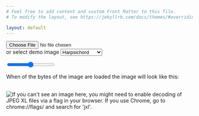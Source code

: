```yaml
---
# Feel free to add content and custom Front Matter to this file.
# To modify the layout, see https://jekyllrb.com/docs/themes/#overriding-theme-defaults

layout: default
---
```

<input type="file" />
<form action="#">
      <label for="lang">or select demo image</label>
      <select name="images" id="image_selection">
        <option value="harpsichord.jxl">Harpsichord</option>
        <option value="two_chestnuts.jxl">Two Chestnuts</option>
        <option value="slug.jxl">Slug</option>
        <option value="petrus.jxl">Petrus</option>
        <option value="chestnut_water.jxl">Chestnut water</option>
        <option id="custom_option" style="display:none" value="">custom file</option>
      </select>
</form>

<div class="slidecontainer">
<input id="percentRange" type="range" min="10" max="1000" value="500">
</div><p>When <span id="demo"></span> of the bytes of the image are loaded the image will look like this:</p>
<br>

<img id="partial_image" alt="If you can't see an image here, you might need to enable decoding of JPEG XL files via a flag in your browser. If you use Chrome, go to chrome://flags/ and search for 'jxl'."/>

<script>
const slider = document.getElementById("percentRange");
const output = document.getElementById("demo");
const image_selection = document.getElementById("image_selection");
const file_upload = document.querySelector('input[type=file]');
const custom_option = document.getElementById("custom_option");

let url = "{{ site.baseurl }}/assets/images/" + image_selection.value

function updateImageSource() {
  const xhr = new XMLHttpRequest();
  output.innerHTML = slider.value/10 +"%"
  xhr.open( "GET", url, true );
  xhr.responseType = "arraybuffer";

  xhr.addEventListener("load", () => {
    const arrayBufferView = new Uint8Array( xhr.response );
    const partialImage = new Blob( [ arrayBufferView.slice(0, arrayBufferView.length *slider.value/1000 ) ], { type: "image/jxl" } );
    const urlCreator = window.URL || window.webkitURL;
    const img = document.querySelector( "#partial_image" );
    img.src = urlCreator.createObjectURL( partialImage );
  });
  xhr.send();
}

image_selection.addEventListener("change", () => {
  file_upload.value = "";
  url = "{{ site.baseurl  }}/assets/images/" + image_selection.value
  custom_option.style.display = "none";
  updateImageSource();
});

file_upload.addEventListener("change", () => {
  const reader = new FileReader();
  file = file_upload.files[0];
  reader.addEventListener("load", () => {
    url = reader.result;
    custom_option.style.display = "inline";
    image_selection.value=""
    custom_option.innerText = file_upload.files[0].name;
    updateImageSource();
  }, false);
  reader.readAsDataURL(file_upload.files[0]);
});

slider.addEventListener("change", updateImageSource );

updateImageSource();
</script>

